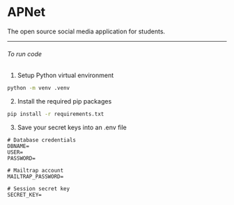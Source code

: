 # APNet
The open source social media application for students.

---

###### To run code
1. Setup Python virtual environment
```sh
python -m venv .venv
```

2. Install the required pip packages
```sh
pip install -r requirements.txt
```

3. Save your secret keys into an .env file
```env
# Database credentials
DBNAME=
USER=
PASSWORD=

# Mailtrap account
MAILTRAP_PASSWORD=

# Session secret key
SECRET_KEY=
```